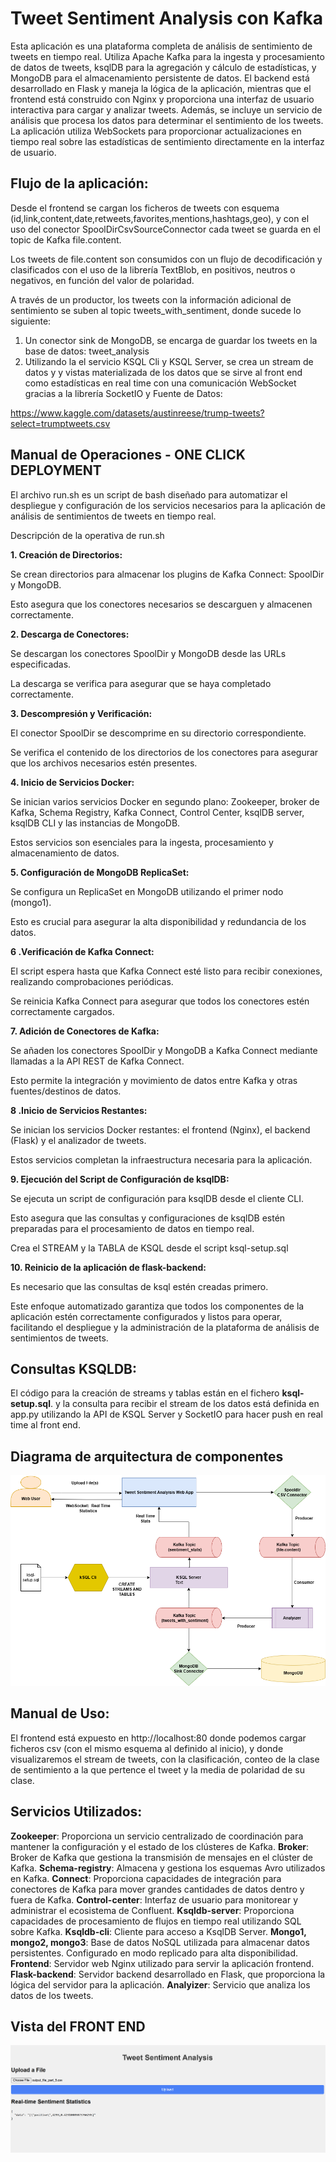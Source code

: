 # Tweet Sentiment Analysis con Kafka

Esta aplicación es una plataforma completa de análisis de sentimiento de tweets en tiempo real. Utiliza Apache Kafka para la ingesta y procesamiento de datos de tweets, ksqlDB para la agregación y cálculo de estadísticas, y MongoDB para el almacenamiento persistente de datos. El backend está desarrollado en Flask y maneja la lógica de la aplicación, mientras que el frontend está construido con Nginx y proporciona una interfaz de usuario interactiva para cargar y analizar tweets. Además, se incluye un servicio de análisis que procesa los datos para determinar el sentimiento de los tweets. La aplicación utiliza WebSockets para proporcionar actualizaciones en tiempo real sobre las estadísticas de sentimiento directamente en la interfaz de usuario. 


## Flujo de la aplicación:

Desde el frontend se cargan los ficheros de tweets con esquema (id,link,content,date,retweets,favorites,mentions,hashtags,geo), y con el uso del conector SpoolDirCsvSourceConnector cada tweet se guarda en el topic de Kafka file.content. 

Los tweets de file.content son consumidos con un flujo de decodificación y clasificados con el uso de la librería TextBlob, en positivos, neutros o negativos, en función del valor de polaridad.

A través de un productor, los tweets con la información adicional de sentimiento se suben al topic tweets_with_sentiment, donde sucede lo siguiente:

1. Un conector sink de MongoDB, se encarga de guardar los tweets en la base de datos: tweet_analysis
2. Utilizando la el servicio KSQL Cli y KSQL Server, se crea un stream de datos y y vistas materializada de los datos que se sirve al front end como estadísticas en real time con una comunicación WebSocket gracias a la librería SocketIO y 
Fuente de Datos:

https://www.kaggle.com/datasets/austinreese/trump-tweets?select=trumptweets.csv

## Manual de Operaciones - ONE CLICK DEPLOYMENT

El archivo run.sh es un script de bash diseñado para automatizar el despliegue y configuración de los servicios necesarios para la aplicación de análisis de sentimientos de tweets en tiempo real. 

Descripción de la operativa de run.sh 

**1. Creación de Directorios:** 

Se crean directorios para almacenar los plugins de Kafka Connect: SpoolDir y MongoDB. 

Esto asegura que los conectores necesarios se descarguen y almacenen correctamente. 

**2. Descarga de Conectores:** 

Se descargan los conectores SpoolDir y MongoDB desde las URLs especificadas. 

La descarga se verifica para asegurar que se haya completado correctamente. 

**3. Descompresión y Verificación:** 

El conector SpoolDir se descomprime en su directorio correspondiente. 

Se verifica el contenido de los directorios de los conectores para asegurar que los archivos necesarios estén presentes. 

**4. Inicio de Servicios Docker:** 

Se inician varios servicios Docker en segundo plano: Zookeeper, broker de Kafka, Schema Registry, Kafka Connect, Control Center, ksqlDB server, ksqlDB CLI y las instancias de MongoDB. 

Estos servicios son esenciales para la ingesta, procesamiento y almacenamiento de datos. 

**5. Configuración de MongoDB ReplicaSet:** 

Se configura un ReplicaSet en MongoDB utilizando el primer nodo (mongo1). 

Esto es crucial para asegurar la alta disponibilidad y redundancia de los datos. 

**6 .Verificación de Kafka Connect:** 

El script espera hasta que Kafka Connect esté listo para recibir conexiones, realizando comprobaciones periódicas. 

Se reinicia Kafka Connect para asegurar que todos los conectores estén correctamente cargados. 

**7. Adición de Conectores de Kafka:** 

Se añaden los conectores SpoolDir y MongoDB a Kafka Connect mediante llamadas a la API REST de Kafka Connect. 

Esto permite la integración y movimiento de datos entre Kafka y otras fuentes/destinos de datos. 

**8 .Inicio de Servicios Restantes:** 

Se inician los servicios Docker restantes: el frontend (Nginx), el backend (Flask) y el analizador de tweets. 

Estos servicios completan la infraestructura necesaria para la aplicación. 

**9. Ejecución del Script de Configuración de ksqlDB:** 

Se ejecuta un script de configuración para ksqlDB desde el cliente CLI. 

Esto asegura que las consultas y configuraciones de ksqlDB estén preparadas para el procesamiento de datos en tiempo real. 

Crea el STREAM y la TABLA de KSQL desde el script ksql-setup.sql 

**10. Reinicio de la aplicación de flask-backend:** 

Es necesario que las consultas de ksql estén creadas primero. 

 

Este enfoque automatizado garantiza que todos los componentes de la aplicación estén correctamente configurados y listos para operar, facilitando el despliegue y la administración de la plataforma de análisis de sentimientos de tweets. 



## Consultas KSQLDB:

El código para la creación de streams y tablas están en el fichero **ksql-setup.sql**. y la consulta para recibir el stream de los datos está definida en app.py utilizando la API de KSQL Server y SocketIO para hacer push en real time al front end.


## Diagrama de arquitectura de componentes

![](./doc/img/tweet_sentiment_stats_chart.drawio.png)

## Manual de Uso: 

El frontend está expuesto en http://localhost:80 donde podemos cargar ficheros csv (con el mismo esquema al definido al inicio), y donde visualizaremos el stream de tweets, con la clasificación, conteo de la clase de sentimiento a la que pertence el tweet y la media de polaridad de su clase.

## Servicios Utilizados:
 
**Zookeeper**:  Proporciona un servicio centralizado de coordinación para mantener la configuración y el estado de los clústeres de Kafka.
**Broker**: Broker de Kafka que gestiona la transmisión de mensajes en el clúster de Kafka.
**Schema-registry**: Almacena y gestiona los esquemas Avro utilizados en Kafka.
**Connect**: Proporciona capacidades de integración para conectores de Kafka para mover grandes cantidades de datos dentro y fuera de Kafka.
**Control-center**: Interfaz de usuario para monitorear y administrar el ecosistema de Confluent.
**Ksqldb-server**: Proporciona capacidades de procesamiento de flujos en tiempo real utilizando SQL sobre Kafka.
**Ksqldb-cli**: Cliente para acceso a KsqlDB Server. 
**Mongo1, mongo2, mongo3**: Base de datos NoSQL utilizada para almacenar datos persistentes. Configurado en modo replicado para alta disponibilidad.
**Frontend**: Servidor web Nginx utilizado para servir la aplicación frontend.
**Flask-backend**: Servidor backend desarrollado en Flask, que proporciona la lógica del servidor para la aplicación.
**Analyizer**:  Servicio que analiza los datos de los tweets.

## Vista del FRONT END

![](./doc/img/FrontEnd_Tweet_Kafka.png)


